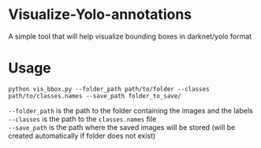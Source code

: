 # Visualize-Yolo-annotations
A simple tool that will help visualize bounding boxes in darknet/yolo format


# Usage

`python vis_bbox.py --folder_path path/to/folder --classes path/to/classes.names --save_path folder_to_save/`

`--folder_path` is the path to the folder containing the images and the labels  
`--classes` is the path to the `classes.names` file  
`--save_path` is the path where the saved images will be stored (will be created automatically if folder does not exist)
